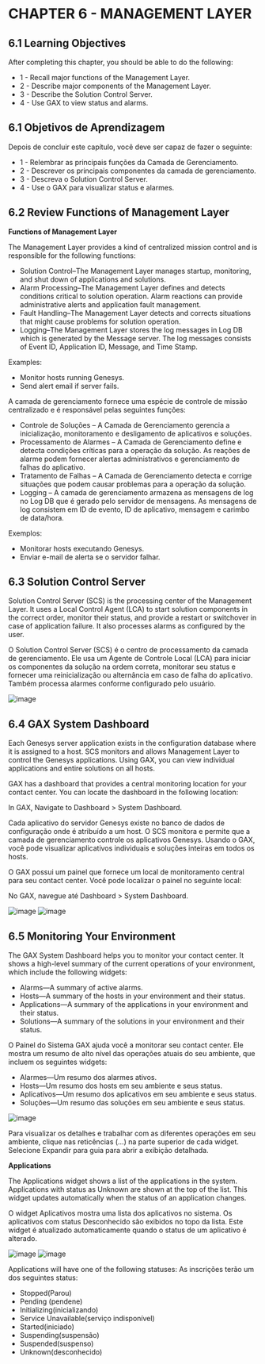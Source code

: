 # CHAPTER 6 - MANAGEMENT LAYER

## 6.1 Learning Objectives
After completing this chapter, you should be able to do the following: 

- 1 - Recall major functions of the Management Layer. 
- 2 -  Describe major components of the Management Layer.
- 3 - Describe the Solution Control Server.
- 4 - Use GAX to view status and alarms.

## 6.1 Objetivos de Aprendizagem
Depois de concluir este capítulo, você deve ser capaz de fazer o seguinte:

- 1 - Relembrar as principais funções da Camada de Gerenciamento.
- 2 - Descrever os principais componentes da camada de gerenciamento.
- 3 - Descreva o Solution Control Server.
- 4 - Use o GAX para visualizar status e alarmes.


## 6.2 Review Functions of Management Layer

**Functions of Management Layer**

The Management Layer provides a kind of centralized mission control and is responsible for the following functions:

- Solution Control–The Management Layer manages startup, monitoring, and shut down of applications and solutions.
- Alarm Processing–The Management Layer defines and detects conditions critical to solution operation. Alarm reactions can provide administrative alerts and application fault management.
- Fault Handling–The Management Layer detects and corrects situations that might cause problems for solution operation.
- Logging–The Management Layer stores the log messages in Log DB which is generated by the Message server. The log messages consists of Event ID, Application ID, Message, and Time Stamp.

Examples:


- Monitor hosts running Genesys.
- Send alert email if server fails.


A camada de gerenciamento fornece uma espécie de controle de missão centralizado e é responsável pelas seguintes funções:

- Controle de Soluções – A Camada de Gerenciamento gerencia a inicialização, monitoramento e desligamento de aplicativos e soluções.
- Processamento de Alarmes – A Camada de Gerenciamento define e detecta condições críticas para a operação da solução. As reações de alarme podem fornecer alertas administrativos e gerenciamento de falhas do aplicativo.
- Tratamento de Falhas – A Camada de Gerenciamento detecta e corrige situações que podem causar problemas para a operação da solução.
- Logging – A camada de gerenciamento armazena as mensagens de log no Log DB que é gerado pelo servidor de mensagens. As mensagens de log consistem em ID de evento, ID de aplicativo, mensagem e carimbo de data/hora.

Exemplos:


- Monitorar hosts executando Genesys.
- Enviar e-mail de alerta se o servidor falhar.

## 6.3 Solution Control Server

Solution Control Server (SCS) is the processing center of the Management Layer. It uses a Local Control Agent (LCA) to start solution components in the correct order, monitor their status, and provide a restart or switchover in case of application failure. It also processes alarms as configured by the user.

O Solution Control Server (SCS) é o centro de processamento da camada de gerenciamento. Ele usa um Agente de Controle Local (LCA) para iniciar os componentes da solução na ordem correta, monitorar seu status e fornecer uma reinicialização ou alternância em caso de falha do aplicativo. Também processa alarmes conforme configurado pelo usuário.

![image](https://user-images.githubusercontent.com/52088444/157708158-239b6fb3-7506-4c9c-be33-cf4ae486874b.png)

## 6.4 GAX System Dashboard

Each Genesys server application exists in the configuration database where it is assigned to a host. SCS monitors and allows Management Layer to control the Genesys applications. Using GAX, you can view individual applications and entire solutions on all hosts.

GAX has a dashboard that provides a central monitoring location for your contact center. You can locate the dashboard in the following location:

In GAX, Navigate to Dashboard > System Dashboard.

Cada aplicativo do servidor Genesys existe no banco de dados de configuração onde é atribuído a um host. O SCS monitora e permite que a camada de gerenciamento controle os aplicativos Genesys. Usando o GAX, você pode visualizar aplicativos individuais e soluções inteiras em todos os hosts.

O GAX possui um painel que fornece um local de monitoramento central para seu contact center. Você pode localizar o painel no seguinte local:

No GAX, navegue até Dashboard > System Dashboard.

![image](https://user-images.githubusercontent.com/52088444/157708491-f707879f-3032-4cc4-8527-599b7a57de87.png)
![image](https://user-images.githubusercontent.com/52088444/157708578-503ce7bd-a9d8-481e-a017-7f062ccc04bd.png)

## 6.5 Monitoring Your Environment

The GAX System Dashboard helps you to monitor your contact center. It shows a high-level summary of the current operations of your environment, which include the following widgets:
- Alarms—A summary of active alarms.
- Hosts—A summary of the hosts in your environment and their status.
- Applications—A summary of the applications in your environment and their status.
- Solutions—A summary of the solutions in your environment and their status.

O Painel do Sistema GAX ajuda você a monitorar seu contact center. Ele mostra um resumo de alto nível das operações atuais do seu ambiente, que incluem os seguintes widgets:
- Alarmes—Um resumo dos alarmes ativos.
- Hosts—Um resumo dos hosts em seu ambiente e seus status.
- Aplicativos—Um resumo dos aplicativos em seu ambiente e seus status.
- Soluções—Um resumo das soluções em seu ambiente e seus status.

![image](https://user-images.githubusercontent.com/52088444/157708841-7f2736b1-ca81-4374-b858-88edd49696ad.png)

Para visualizar os detalhes e trabalhar com as diferentes operações em seu ambiente, clique nas reticências (…) na parte superior de cada widget. Selecione Expandir para guia para abrir a exibição detalhada.

**Applications**

The Applications widget shows a list of the applications in the system. Applications with status as Unknown are shown at the top of the list. This widget updates automatically when the status of an application changes.

O widget Aplicativos mostra uma lista dos aplicativos no sistema. Os aplicativos com status Desconhecido são exibidos no topo da lista. Este widget é atualizado automaticamente quando o status de um aplicativo é alterado.

![image](https://user-images.githubusercontent.com/52088444/157709434-eea445ba-4b9f-4bae-9596-ed434adb1da6.png)
![image](https://user-images.githubusercontent.com/52088444/157709532-f433a461-8aa4-4009-9e4d-6c2ee8565dc8.png)

Applications will have one of the following statuses: 
As inscrições terão um dos seguintes status:

- Stopped(Parou)
- Pending (pendene)
- Initializing(inicializando)
- Service Unavailable(serviço indisponível)
- Started(iniciado)
- Suspending(suspensão)
- Suspended(suspenso)
- Unknown(desconhecido)



